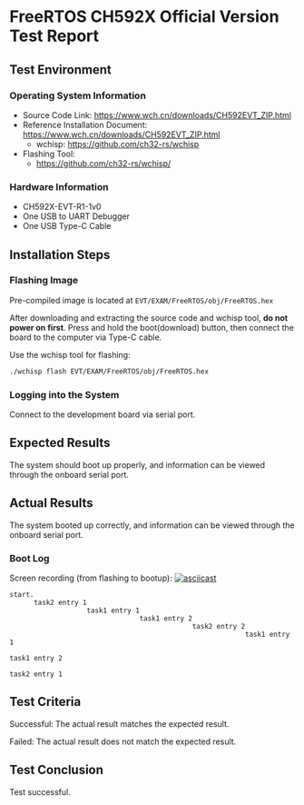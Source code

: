 # FreeRTOS CH592X Official Version Test Report

## Test Environment

### Operating System Information

- Source Code Link: https://www.wch.cn/downloads/CH592EVT_ZIP.html
- Reference Installation Document: https://www.wch.cn/downloads/CH592EVT_ZIP.html
    - wchisp: https://github.com/ch32-rs/wchisp
- Flashing Tool:
    - https://github.com/ch32-rs/wchisp/

### Hardware Information

- CH592X-EVT-R1-1v0
- One USB to UART Debugger
- One USB Type-C Cable

## Installation Steps

### Flashing Image

Pre-compiled image is located at `EVT/EXAM/FreeRTOS/obj/FreeRTOS.hex`

After downloading and extracting the source code and wchisp tool, **do not power on first**. Press and hold the boot(download) button, then connect the board to the computer via Type-C cable.

Use the wchisp tool for flashing:
```bash
./wchisp flash EVT/EXAM/FreeRTOS/obj/FreeRTOS.hex

```

### Logging into the System

Connect to the development board via serial port.

## Expected Results

The system should boot up properly, and information can be viewed through the onboard serial port.

## Actual Results

The system booted up correctly, and information can be viewed through the onboard serial port.

### Boot Log

Screen recording (from flashing to bootup):
[![asciicast](https://asciinema.org/a/dQb48LYxe4BpWMlXeT0AcSBa6.svg)](https://asciinema.org/a/dQb48LYxe4BpWMlXeT0AcSBa6)

```log
start.
      task2 entry 1
                   task1 entry 1
                                task1 entry 2
                                             task2 entry 2
                                                          task1 entry 1
                                                                       task1 entry 2
                                                                                    task2 entry 1

```

## Test Criteria

Successful: The actual result matches the expected result.

Failed: The actual result does not match the expected result.

## Test Conclusion

Test successful.

